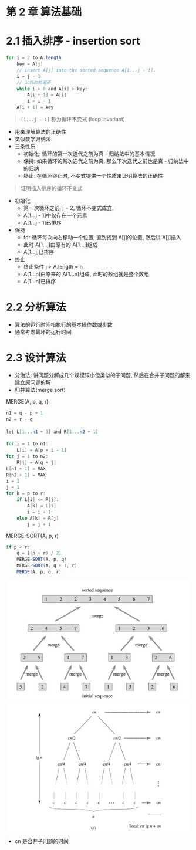 # 第 2 章 算法基础

# 2.1 插入排序 - insertion sort

```java
for j = 2 to A.length
    key = A[j]
    // insert A[j] into the sorted sequence A[1...j - 1].
    i = j - 1
    // 从后向前遍历
    while i > 0 and A[i] > key:
        A[i + 1] = A[i]
        i = i - 1
    A[i + 1] = key
```

> `[1...j - 1]` 称为循环不变式 (loop invariant)

- 用来理解算法的正确性
- 类似数学归纳法
- 三条性质
  - 初始化: 循环的第一次迭代之前为真 - 归纳法中的基本情况
  - 保持: 如果循环的某次迭代之前为真, 那么下次迭代之前也是真 - 归纳法中的归纳
  - 终止: 在循环终止时, 不变式提供一个性质来证明算法的正确性

> 证明插入排序的循环不变式

- 初始化
  - 第一次循环之前, j = 2, 循环不变式成立.
  - A[1...j - 1]中仅存在一个元素
  - A[1...j - 1]已排序
- 保持
  - for 循环每次向右移动一个位置, 直到找到 A[j]的位置, 然后讲 A[j]插入
  - 此时 A[1...j]由原有的 A[1...j]组成
  - A[1...j]已排序
- 终止
  - 终止条件 j > A.length = n
  - A[1...n]由原来的 A[1...n]组成, 此时的数组就是整个数组
  - A[1...n]已排序

# 2.2 分析算法

- 算法的运行时间指执行的基本操作数或步数
- 通常考虑最坏的运行时间

# 2.3 设计算法

- 分治法: 讲问题分解成几个规模较小但类似的子问题, 然后在合并子问题的解来建立原问题的解
- 归并算法(merge sort)

MERGE(A, p, q, r)

```java
n1 = q - p + 1
n2 = r - q

let L[1...n1 + 1] and R[1...n2 + 1]

for i = 1 to n1:
    L[i] = A[p + i - 1]
for j = 1 to n2:
    R[j] = A[q + j]
L[n1 + 1] = MAX
R[n2 + 1] = MAX
i = 1
j = 1
for k = p to r:
    if L[i] <= R[j]:
        A[k] = L[i]
        i = i + 1
    else A[k] = R[j]
        j = j + 1
```

MERGE-SORT(A, p, r)

```java
if p < r:
    q = [(p + r) / 2]
    MERGE-SORT(A, p, q)
    MERGE-SORT(A, q + 1, r)
    MERGE(A, p, q, r)
```

![img](./assets/2-1.png)
![img](./assets/2-2.png)

- cn 是合并子问题的时间
